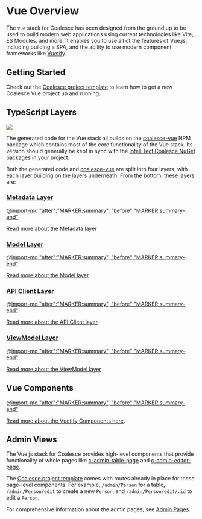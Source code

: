 
# Vue Overview

The `Vue` stack for Coalesce has been designed from the ground up to be used to build modern web applications using current technologies like Vite, ES Modules, and more. It enables you to use all of the features of Vue.js, including building a SPA, and the ability to use modern component frameworks like [Vuetify](https://vuetifyjs.com/). 

## Getting Started

Check out the [Coalesce project template](/stacks/vue/getting-started.md) to learn how to get a new Coalesce Vue project up and running.

## TypeScript Layers

[![](https://img.shields.io/npm/v/coalesce-vue/latest?color=0176b5&label=coalesce-vue%40latest&logo=npm)](https://www.npmjs.com/package/coalesce-vue)


The generated code for the Vue stack all builds on the [coalesce-vue](https://www.npmjs.com/package/coalesce-vue) NPM package which contains most of the core functionality of the Vue stack. Its version should generally be kept in sync with the [IntelliTect.Coalesce NuGet packages](https://www.nuget.org/packages/IntelliTect.Coalesce/) in your project.

Both the generated code and [coalesce-vue](https://www.npmjs.com/package/coalesce-vue) are split into four layers, with each layer building on the layers underneath. From the bottom, these layers are:



### [Metadata Layer](/stacks/vue/layers/metadata.md)

@[import-md "after":"MARKER:summary", "before":"MARKER:summary-end"](./layers/metadata.md) 

[Read more about the Metadata layer](/stacks/vue/layers/metadata.md)




### [Model Layer](/stacks/vue/layers/models.md)

@[import-md "after":"MARKER:summary", "before":"MARKER:summary-end"](./layers/models.md) 

[Read more about the Model layer](/stacks/vue/layers/models.md)



### [API Client Layer](/stacks/vue/layers/api-clients.md)

@[import-md "after":"MARKER:summary", "before":"MARKER:summary-end"](./layers/api-clients.md) 

[Read more about the API Client layer](/stacks/vue/layers/api-clients.md)



### [ViewModel Layer](/stacks/vue/layers/viewmodels.md)

@[import-md "after":"MARKER:summary", "before":"MARKER:summary-end"](./layers/viewmodels.md) 

[Read more about the ViewModel layer](/stacks/vue/layers/viewmodels.md)


## Vue Components

@[import-md "after":"MARKER:summary", "before":"MARKER:summary-end"](./coalesce-vue-vuetify/overview.md)

[Read more about the Vuetify Components here](/stacks/vue/coalesce-vue-vuetify/overview.md).

## Admin Views

The Vue.js stack for Coalesce provides high-level components that provide functionality of whole pages like [c-admin-table-page](/stacks/vue/coalesce-vue-vuetify/components/c-admin-table-page.md) and [c-admin-editor-page](/stacks/vue/coalesce-vue-vuetify/components/c-admin-editor-page.md). 

The [Coalesce project template](/stacks/vue/getting-started.md) comes with routes already in place for these page-level components. For example, ``/admin/Person`` for a table, ``/admin/Person/edit`` to create a new ``Person``, and ``/admin/Person/edit/:id`` to edit a ``Person``.

For comprehensive information about the admin pages, see [Admin Pages](/stacks/vue/admin-pages.md).


